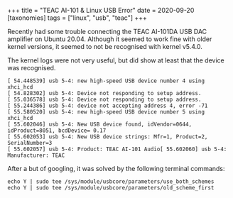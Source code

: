 +++
title = "TEAC AI-101 & Linux USB Error"
date = 2020-09-20
[taxonomies]
tags = ["linux", "usb", "teac"]
+++

Recently had some trouble connecting the TEAC AI-101DA USB DAC amplifier on Ubuntu 20.04.
Although it seemed to work fine with older kernel versions, it seemed to not be recognised with kernel v5.4.0. 

<!-- more -->

The kernel logs were not very useful, but did show at least that the device was recognised.

```
[ 54.448539] usb 5-4: new high-speed USB device number 4 using xhci_hcd
[ 54.828302] usb 5-4: Device not responding to setup address.
[ 55.036578] usb 5-4: Device not responding to setup address.
[ 55.244386] usb 5-4: device not accepting address 4, error -71
[ 55.580520] usb 5-4: new high-speed USB device number 5 using xhci_hcd
[ 55.602046] usb 5-4: New USB device found, idVendor=0644, idProduct=8051, bcdDevice= 0.17
[ 55.602053] usb 5-4: New USB device strings: Mfr=1, Product=2, SerialNumber=3
[ 55.602057] usb 5-4: Product: TEAC AI-101 Audio[ 55.602060] usb 5-4: Manufacturer: TEAC
```

After a but of googling, it was solved by the following terminal commands:

```shell script
echo Y | sudo tee /sys/module/usbcore/parameters/use_both_schemes
echo Y | sudo tee /sys/module/usbcore/parameters/old_scheme_first
```
